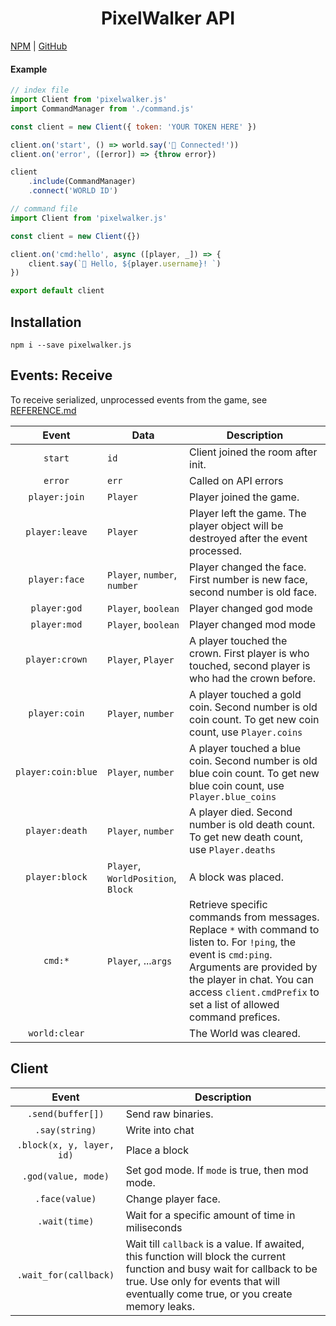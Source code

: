 
<center><h1>PixelWalker API</h1></center>

[NPM](https://www.npmjs.com/package/pixelwalker.js) | [GitHub](https://github.com/Anatoly03/pixelwalker.js)

#### Example

```js
// index file
import Client from 'pixelwalker.js'
import CommandManager from './command.js'

const client = new Client({ token: 'YOUR TOKEN HERE' })

client.on('start', () => world.say('🤖 Connected!'))
client.on('error', ([error]) => {throw error})

client
    .include(CommandManager)
    .connect('WORLD ID')
```

```js
// command file
import Client from 'pixelwalker.js'

const client = new Client({})

client.on('cmd:hello', async ([player, _]) => {
    client.say(`🤖 Hello, ${player.username}! `)
})

export default client
```

## Installation
```
npm i --save pixelwalker.js
```

## Events: Receive

To receive serialized, unprocessed events from the game, see [REFERENCE.md](REFERENCE.md)

| Event | Data | Description |
|:-:|-|-|
| `start` | `id` | Client joined the room after init. |
| `error` | `err` | Called on API errors |
| `player:join` | `Player` | Player joined the game.
| `player:leave` | `Player` | Player left the game. The player object will be destroyed after the event processed.
| `player:face` | `Player`, `number`, `number` | Player changed the face. First number is new face, second number is old face. |
| `player:god` | `Player`, `boolean` | Player changed god mode |
| `player:mod` | `Player`, `boolean` | Player changed mod mode |
| `player:crown` | `Player`, `Player` | A player touched the crown. First player is who touched, second player is who had the crown before. |
| `player:coin` | `Player`, `number` | A player touched a gold coin. Second number is old coin count. To get new coin count, use `Player.coins` |
| `player:coin:blue` | `Player`, `number` | A player touched a blue coin. Second number is old blue coin count. To get new blue coin count, use `Player.blue_coins` |
| `player:death` | `Player`, `number` | A player died. Second number is old death count. To get new death count, use `Player.deaths` |
| `player:block` | `Player`, `WorldPosition`, `Block` | A block was placed. |
| `cmd:*` | `Player`, ...`args` | Retrieve specific commands from messages. Replace `*` with command to listen to. For `!ping`, the event is `cmd:ping`. Arguments are provided by the player in chat. You can access `client.cmdPrefix` to set a list of allowed command prefices. |
| `world:clear` | | The World was cleared. |


## Client

| Event | Description |
|:-:|-|
| `.send(buffer[])` | Send raw binaries. |
| `.say(string)` | Write into chat |
| `.block(x, y, layer, id)` | Place a block |
| `.god(value, mode)` | Set god mode. If `mode` is true, then mod mode. |
| `.face(value)` | Change player face. |
| `.wait(time)` | Wait for a specific amount of time in miliseconds |
| `.wait_for(callback)` | Wait till `callback` is a value. If awaited, this function will block the current function and busy wait for callback to be true. Use only for events that will eventually come true, or you create memory leaks. |
